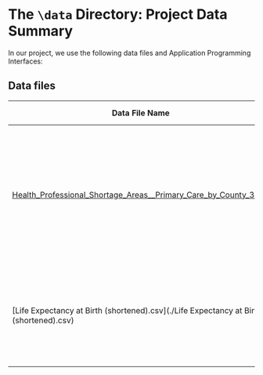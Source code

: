 # The `\data` Directory: Project Data Summary 

In our project, we use the following data files and Application Programming Interfaces:

## Data files
|Data File Name | Brief Description|
|---------------| -----------------|
|[Health_Professional_Shortage_Areas__Primary_Care_by_County_3.csv](./Health_Professional_Shortage_Areas__Primary_Care_by_County_3.csv) | This file contains the shortage status of primary care providers county by county across the nation. (See report for details.)
|[Life Expectancy at Birth (shortened).csv](./Life Expectancy at Birth (shortened).csv) | This file contains the life expectancy at birth of each county. (See the report for details.)




